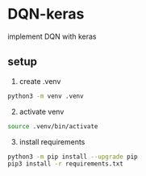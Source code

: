 # DQN-keras
implement DQN with keras

## setup
1. create .venv

```bash
python3 -m venv .venv
```

2. activate venv

```bash
source .venv/bin/activate
```

3. install requirements

```bash
python3 -m pip install --upgrade pip
pip3 install -r requirements.txt
```
